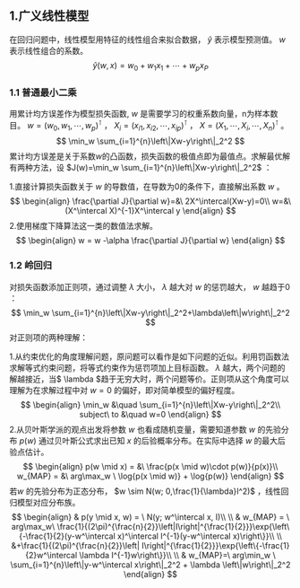 ## 1.广义线性模型

在回归问题中，线性模型用特征的线性组合来拟合数据， $\hat{y}$ 表示模型预测值。 $w$ 表示线性组合的系数。
$$
\hat{y}(w,x)=w_0+w_1x_1+\cdots+w_px_P
$$

### 1.1 普通最小二乘

用累计均方误差作为模型损失函数, $w$ 是需要学习的权重系数向量，n为样本数目。 $w=(w_0, w_1, \cdots, w_p)^\intercal$ ， $X_i=(x_{i1}, x_{i2},\cdots, x_{ip}) ^\intercal$ ， $X=(X_1, \cdots, X_i,\cdots,X_n)^\intercal$ 。
$$
\min_w \sum_{i=1}^{n}\left\|Xw-y\right\|_2^2
$$
累计均方误差是关于系数$w$的凸函数，损失函数的极值点即为最值点。求解最优解有两种方法，设 $J(w)=\min_w \sum_{i=1}^{n}\left\|Xw-y\right\|_2^2$ ：

1.直接计算损失函数关于 $w$ 的导数值，在导数为0的条件下，直接解出系数 $w$ 。
$$
\begin{align}
\frac{\partial J}{\partial w}=&\ 2X^\intercal(Xw-y)=0\\
w=&\ (X^\intercal X)^{-1}X^\intercal y
\end{align}
$$
2.使用梯度下降算法这一类的数值法求解。
$$
\begin{align}
w = w -\alpha \frac{\partial J}{\partial w}
\end{align}
$$


### 1.2 岭回归

对损失函数添加正则项，通过调整 $\lambda$ 大小， $\lambda$ 越大对 $w$ 的惩罚越大， $w$ 越趋于0 ：
$$
\min_w \sum_{i=1}^{n}\left\|Xw-y\right\|_2^2+\lambda\left\|w\right\|_2^2
$$
对正则项的两种理解：

1.从约束优化的角度理解问题，原问题可以看作是如下问题的近似。利用罚函数法求解等式约束问题，将等式约束作为惩罚项加上目标函数。 $\lambda$ 越大，两个问题的解越接近，当$ \lambda $趋于无穷大时，两个问题等价。正则项从这个角度可以理解为在求解过程中对 $w=0$ 的偏好，即对简单模型的偏好程度。
$$
\begin{align}
\min_w &\quad \sum_{i=1}^{n}\left\|Xw-y\right\|_2^2\\
subject\ to &\quad w=0
\end{align}
$$
2.从贝叶斯学派的观点出发将参数 $w$ 也看成随机变量，需要知道参数 $w$ 的先验分布 $p(w)$ 通过贝叶斯公式求出已知 $x$ 的后验概率分布。在实际中选择 $w$ 的最大后验点估计。
$$
\begin{align}
p(w \mid x) = &\ \frac{p(x \mid w)\cdot p(w)}{p(x)}\\
w_{MAP} = &\ arg\max_w \ \log{p(x \mid w)} + \log{p(w)}
\end{align}
$$
若$w$ 的先验分布为正态分布， $w \sim N(w; 0,\frac{1}{\lambda}I^2)$ ，线性回归模型对应分布族。
$$
\begin{align}
& p(y \mid x, w) =  \ N(y; w^\intercal x, I)\\
\\
& w_{MAP} = \ arg\max_w\ \frac{1}{(2\pi)^{\frac{n}{2}}\left|I\right|^{\frac{1}{2}}}\exp{\left\{-\frac{1}{2}(y-w^\intercal x)^\intercal I^{-1}(y-w^\intercal x)\right\}}\\
\\
&+\frac{1}{(2\pi)^{\frac{n}{2}}\left| I\right|^{\frac{1}{2}}}\exp{\left\{-\frac{1}{2}w^\intercal \lambda I^{-1}w\right\}}\\  
\\
& w_{MAP}=\ arg\min_w \ \sum_{i=1}^{n}\left\|y-w^\intercal x\right\|_2^2 + \lambda \left\|w\right\|_2^2
\end{align}
$$


